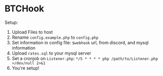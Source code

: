 # BTCHook

Setup:
1. Upload Files to host
2. Rename `config.example.php` to `config.php`
3. Set information in config file: `$webhook` url, from discord, and mysql information
4. Upload `rates.sql` to your mysql server
5. Set a cronjob on `Listener.php`: `*/5 * * * * php /path/to/Listener.php >/dev/null 2>&1`
6. You're setup! 
